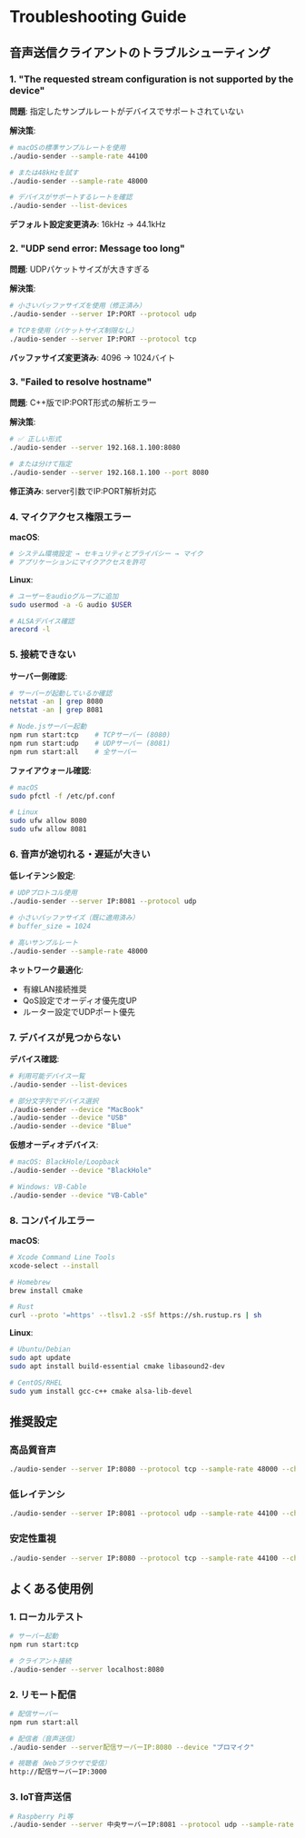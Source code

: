 # Troubleshooting Guide

## 音声送信クライアントのトラブルシューティング

### 1. "The requested stream configuration is not supported by the device"

**問題**: 指定したサンプルレートがデバイスでサポートされていない

**解決策**:
```bash
# macOSの標準サンプルレートを使用
./audio-sender --sample-rate 44100

# または48kHzを試す
./audio-sender --sample-rate 48000

# デバイスがサポートするレートを確認
./audio-sender --list-devices
```

**デフォルト設定変更済み**: 16kHz → 44.1kHz

### 2. "UDP send error: Message too long"

**問題**: UDPパケットサイズが大きすぎる

**解決策**:
```bash
# 小さいバッファサイズを使用（修正済み）
./audio-sender --server IP:PORT --protocol udp

# TCPを使用（パケットサイズ制限なし）
./audio-sender --server IP:PORT --protocol tcp
```

**バッファサイズ変更済み**: 4096 → 1024バイト

### 3. "Failed to resolve hostname"

**問題**: C++版でIP:PORT形式の解析エラー

**解決策**:
```bash
# ✅ 正しい形式
./audio-sender --server 192.168.1.100:8080

# または分けて指定
./audio-sender --server 192.168.1.100 --port 8080
```

**修正済み**: server引数でIP:PORT解析対応

### 4. マイクアクセス権限エラー

**macOS**:
```bash
# システム環境設定 → セキュリティとプライバシー → マイク
# アプリケーションにマイクアクセスを許可
```

**Linux**:
```bash
# ユーザーをaudioグループに追加
sudo usermod -a -G audio $USER

# ALSAデバイス確認
arecord -l
```

### 5. 接続できない

**サーバー側確認**:
```bash
# サーバーが起動しているか確認
netstat -an | grep 8080
netstat -an | grep 8081

# Node.jsサーバー起動
npm run start:tcp    # TCPサーバー (8080)
npm run start:udp    # UDPサーバー (8081)
npm run start:all    # 全サーバー
```

**ファイアウォール確認**:
```bash
# macOS
sudo pfctl -f /etc/pf.conf

# Linux
sudo ufw allow 8080
sudo ufw allow 8081
```

### 6. 音声が途切れる・遅延が大きい

**低レイテンシ設定**:
```bash
# UDPプロトコル使用
./audio-sender --server IP:8081 --protocol udp

# 小さいバッファサイズ（既に適用済み）
# buffer_size = 1024

# 高いサンプルレート
./audio-sender --sample-rate 48000
```

**ネットワーク最適化**:
- 有線LAN接続推奨
- QoS設定でオーディオ優先度UP
- ルーター設定でUDPポート優先

### 7. デバイスが見つからない

**デバイス確認**:
```bash
# 利用可能デバイス一覧
./audio-sender --list-devices

# 部分文字列でデバイス選択
./audio-sender --device "MacBook"
./audio-sender --device "USB"
./audio-sender --device "Blue"
```

**仮想オーディオデバイス**:
```bash
# macOS: BlackHole/Loopback
./audio-sender --device "BlackHole"

# Windows: VB-Cable
./audio-sender --device "VB-Cable"
```

### 8. コンパイルエラー

**macOS**:
```bash
# Xcode Command Line Tools
xcode-select --install

# Homebrew
brew install cmake

# Rust
curl --proto '=https' --tlsv1.2 -sSf https://sh.rustup.rs | sh
```

**Linux**:
```bash
# Ubuntu/Debian
sudo apt update
sudo apt install build-essential cmake libasound2-dev

# CentOS/RHEL
sudo yum install gcc-c++ cmake alsa-lib-devel
```

## 推奨設定

### 高品質音声
```bash
./audio-sender --server IP:8080 --protocol tcp --sample-rate 48000 --channels 2
```

### 低レイテンシ
```bash
./audio-sender --server IP:8081 --protocol udp --sample-rate 44100 --channels 1
```

### 安定性重視
```bash
./audio-sender --server IP:8080 --protocol tcp --sample-rate 44100 --channels 1
```

## よくある使用例

### 1. ローカルテスト
```bash
# サーバー起動
npm run start:tcp

# クライアント接続
./audio-sender --server localhost:8080
```

### 2. リモート配信
```bash
# 配信サーバー
npm run start:all

# 配信者（音声送信）
./audio-sender --server配信サーバーIP:8080 --device "プロマイク"

# 視聴者（Webブラウザで受信）
http://配信サーバーIP:3000
```

### 3. IoT音声送信
```bash
# Raspberry Pi等
./audio-sender --server 中央サーバーIP:8081 --protocol udp --sample-rate 16000
```